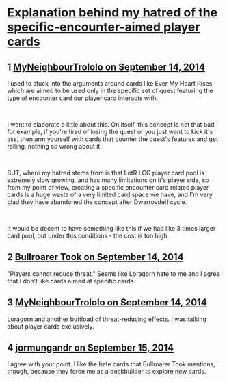 # [Explanation behind my hatred of the specific-encounter-aimed player cards](https://community.fantasyflightgames.com/topic/121992-explanation-behind-my-hatred-of-the-specific-encounter-aimed-player-cards/)

## 1 [MyNeighbourTrololo on September 14, 2014](https://community.fantasyflightgames.com/topic/121992-explanation-behind-my-hatred-of-the-specific-encounter-aimed-player-cards/?do=findComment&comment=1261890)

I used to stuck into the arguments around cards like Ever My Heart Rises, which are aimed to be used only in the specific set of quest featuring the type of encounter card our player card interacts with. 

 

I want to elaborate a little about this. On itself, this concept is not that bad - for example, if you're tired of losing the quest or you just want to kick it's ass, then arm yourself with cards that counter the quest's features and get rolling, nothing so wrong about it.

 

BUT, where my hatred stems from is that LotR LCG player card pool is extremely slow growing, and has many limitations on it's player side, so from my point of view, creating a specific encounter card related player cards is a huge waste of a very limited card space we have, and I'm very glad they have abandoned the concept after Dwarrovdelf cycle.

 

It would be decent to have something like this if we had like 3 times larger card pool, but under this conditions - the cost is too high.

## 2 [Bullroarer Took on September 14, 2014](https://community.fantasyflightgames.com/topic/121992-explanation-behind-my-hatred-of-the-specific-encounter-aimed-player-cards/?do=findComment&comment=1261942)

"Players cannot reduce threat." Seems like Loragorn hate to me and I agree that I don't like cards aimed at specific cards.

## 3 [MyNeighbourTrololo on September 14, 2014](https://community.fantasyflightgames.com/topic/121992-explanation-behind-my-hatred-of-the-specific-encounter-aimed-player-cards/?do=findComment&comment=1262265)

Loragorn and another buttload of threat-reducing effects. I was talking about player cards exclusively.

## 4 [jormungandr on September 15, 2014](https://community.fantasyflightgames.com/topic/121992-explanation-behind-my-hatred-of-the-specific-encounter-aimed-player-cards/?do=findComment&comment=1262894)

I agree with your point. I like the hate cards that Bullroarer Took mentions, though, because they force me as a deckbuilder to explore new cards.


